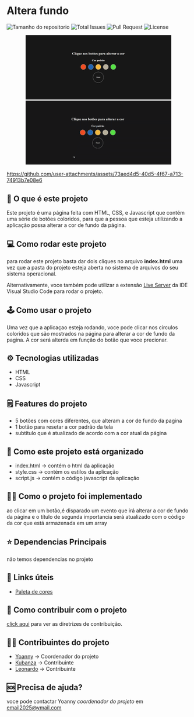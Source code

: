 # Altera fundo
![Tamanho do repositorio](https://img.shields.io/github/repo-size/yoanny2023/change-background?style=plastic&label=Tamanho&color=%2300ff00
)
![Total Issues](https://img.shields.io/github/issues-raw/yoanny2023/change-background?style=plastic&label=Open%20Issues&color=%230000ff
)
![Pull Request](https://img.shields.io/github/issues-pr/yoanny2023/change-background?style=plastic&label=Pull%20Request&color=%2300ff00
)
![License](https://img.shields.io/github/license/yoanny2023/change-background?style=plastic&label=License&color=%230000ff
)

<p align="center">
 <img src="./imagens/main_page.JPG" alt="tela inicial" width="400px" />
 <img src="./imagens/capa_inicial.gif" alt="aplicacao funcionando" width="400px" />
</p>

https://github.com/user-attachments/assets/73aed4d5-40d5-4f67-a713-74913b7e08e6

## 🤔 O que é este projeto
Este projeto é uma página feita com HTML, CSS, e Javascript que contém uma série
de botões coloridos, para que a pessoa que esteja utilizando a aplicação possa alterar 
a cor de fundo da página.

## 💻 Como rodar este projeto
para rodar este projeto basta dar dois cliques no arquivo **index.html** uma vez que a pasta do projeto esteja aberta no sistema de arquivos do seu sistema operacional.

Alternativamente, voce também pode utilizar a extensão [Live Server](https://marketplace.visualstudio.com/items?itemName=ritwickdey.LiveServer) da IDE Visual Studio Code para rodar o projeto.

## 🕹️ Como usar o projeto
Uma vez que a aplicaçao esteja rodando, voce pode clicar nos circulos coloridos que são mostrados na página para alterar a cor de fundo da pagina. A cor será alterda em função do botão que voce precionar.

## ⚙️ Tecnologias utilizadas
- HTML
- CSS
- Javascript

## 🗒️ Features do projeto
- 5 botões com cores diferentes, que alteram a cor de fundo da pagina
- 1 botão para resetar a cor padrão da tela
- subtítulo que é atualizado de acordo com a cor atual da página

## 📁 Como este projeto está organizado
- index.html -> contém o html da aplicação
- style.css -> contém os estilos da aplicação
- script.js -> contém o código javascript da aplicação

## 🧑‍💻 Como o projeto foi implementado
ao clicar em um botão,é disparado um evento que irá alterar a cor de fundo da página e o título de segunda importancia será atualizado com o código da cor que está armazenada em um array

## ⭐ Dependencias Principais
não temos dependencias no projeto

## 💎 Links úteis
- [Paleta de cores](https://paletadecores.com/)

## 🤝 Como contribuir com o projeto
[click aqui](./CONTRIBUTING.md) para ver as diretrizes de contribuição.

## 👨‍💻 Contribuintes do projeto
- [Yoanny](https://github.com/yoanny2023) -> Coordenador do projeto
- [Kubanza](https://github.com/yoanny2023) -> Contribuinte
- [Leonardo](https://github.com/yoanny2023) -> Contribuinte

## 🆘 Precisa de ajuda?
voce pode contactar Yoanny *coordenador do projeto* em email2025@ymail.com

 

